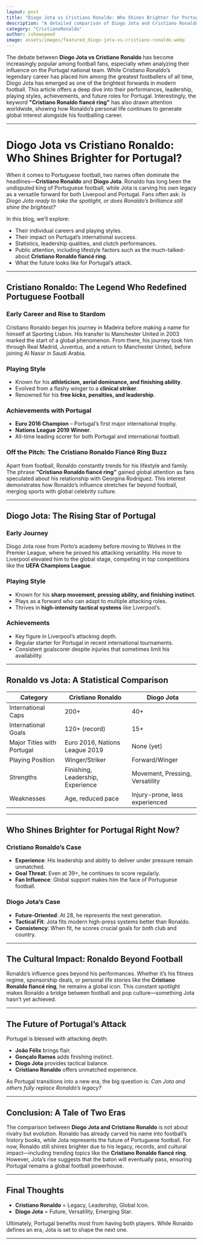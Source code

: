 ```yaml
---
layout: post
title: "Diogo Jota vs Cristiano Ronaldo: Who Shines Brighter for Portugal?"
description: "A detailed comparison of Diogo Jota and Cristiano Ronaldo, analyzing their impact, playing style, and future with Portugal. Includes insights into Cristiano Ronaldo fiancé ring keyword trend."
category: "CristianoRonaldo"
author: ishowspeed
image: assets/images/featured_diogo-jota-vs-cristiano-ronaldo.webp
---
```


The debate between **Diogo Jota vs Cristiano Ronaldo** has become increasingly popular among football fans, especially when analyzing their influence on the Portugal national team. While Cristiano Ronaldo’s legendary career has placed him among the greatest footballers of all time, Diogo Jota has emerged as one of the brightest forwards in modern football. This article offers a deep dive into their performances, leadership, playing styles, achievements, and future roles for Portugal. Interestingly, the keyword **"Cristiano Ronaldo fiancé ring"** has also drawn attention worldwide, showing how Ronaldo’s personal life continues to generate global interest alongside his footballing career.  

---

# Diogo Jota vs Cristiano Ronaldo: Who Shines Brighter for Portugal?  

When it comes to Portuguese football, two names often dominate the headlines—**Cristiano Ronaldo** and **Diogo Jota**. Ronaldo has long been the undisputed king of Portuguese football, while Jota is carving his own legacy as a versatile forward for both Liverpool and Portugal. Fans often ask: *Is Diogo Jota ready to take the spotlight, or does Ronaldo’s brilliance still shine the brightest?*  

In this blog, we’ll explore:  
- Their individual careers and playing styles.  
- Their impact on Portugal’s international success.  
- Statistics, leadership qualities, and clutch performances.  
- Public attention, including lifestyle factors such as the much-talked-about **Cristiano Ronaldo fiancé ring**.  
- What the future looks like for Portugal’s attack.  

---

## Cristiano Ronaldo: The Legend Who Redefined Portuguese Football  

### Early Career and Rise to Stardom  
Cristiano Ronaldo began his journey in Madeira before making a name for himself at Sporting Lisbon. His transfer to Manchester United in 2003 marked the start of a global phenomenon. From there, his journey took him through Real Madrid, Juventus, and a return to Manchester United, before joining Al Nassr in Saudi Arabia.  

### Playing Style  
- Known for his **athleticism, aerial dominance, and finishing ability**.  
- Evolved from a flashy winger to a **clinical striker**.  
- Renowned for his **free kicks, penalties, and leadership**.  

### Achievements with Portugal  
- **Euro 2016 Champion** – Portugal’s first major international trophy.  
- **Nations League 2019 Winner**.  
- All-time leading scorer for both Portugal and international football.  

### Off the Pitch: The Cristiano Ronaldo Fiancé Ring Buzz  
Apart from football, Ronaldo constantly trends for his lifestyle and family. The phrase **“Cristiano Ronaldo fiancé ring”** gained global attention as fans speculated about his relationship with Georgina Rodríguez. This interest demonstrates how Ronaldo’s influence stretches far beyond football, merging sports with global celebrity culture.  

---

## Diogo Jota: The Rising Star of Portugal  

### Early Journey  
Diogo Jota rose from Porto’s academy before moving to Wolves in the Premier League, where he proved his attacking versatility. His move to Liverpool elevated him to the global stage, competing in top competitions like the **UEFA Champions League**.  

### Playing Style  
- Known for his **sharp movement, pressing ability, and finishing instinct**.  
- Plays as a forward who can adapt to multiple attacking roles.  
- Thrives in **high-intensity tactical systems** like Liverpool’s.  

### Achievements  
- Key figure in Liverpool’s attacking depth.  
- Regular starter for Portugal in recent international tournaments.  
- Consistent goalscorer despite injuries that sometimes limit his availability.  

---

## Ronaldo vs Jota: A Statistical Comparison  

| Category                  | Cristiano Ronaldo                       | Diogo Jota                         |
|---------------------------|------------------------------------------|------------------------------------|
| International Caps        | 200+                                    | 40+                                |
| International Goals       | 120+ (record)                           | 15+                                |
| Major Titles with Portugal| Euro 2016, Nations League 2019           | None (yet)                         |
| Playing Position          | Winger/Striker                          | Forward/Winger                     |
| Strengths                 | Finishing, Leadership, Experience        | Movement, Pressing, Versatility    |
| Weaknesses                | Age, reduced pace                       | Injury-prone, less experienced     |

---

## Who Shines Brighter for Portugal Right Now?  

### Cristiano Ronaldo’s Case  
- **Experience**: His leadership and ability to deliver under pressure remain unmatched.  
- **Goal Threat**: Even at 39+, he continues to score regularly.  
- **Fan Influence**: Global support makes him the face of Portuguese football.  

### Diogo Jota’s Case  
- **Future-Oriented**: At 28, he represents the next generation.  
- **Tactical Fit**: Jota fits modern high-press systems better than Ronaldo.  
- **Consistency**: When fit, he scores crucial goals for both club and country.  

---

## The Cultural Impact: Ronaldo Beyond Football  

Ronaldo’s influence goes beyond his performances. Whether it’s his fitness regime, sponsorship deals, or personal life stories like the **Cristiano Ronaldo fiancé ring**, he remains a global icon. This constant spotlight makes Ronaldo a bridge between football and pop culture—something Jota hasn’t yet achieved.  

---

## The Future of Portugal’s Attack  

Portugal is blessed with attacking depth:  
- **João Félix** brings flair.  
- **Gonçalo Ramos** adds finishing instinct.  
- **Diogo Jota** provides tactical balance.  
- **Cristiano Ronaldo** offers unmatched experience.  

As Portugal transitions into a new era, the big question is: *Can Jota and others fully replace Ronaldo’s legacy?*  

---

## Conclusion: A Tale of Two Eras  

The comparison between **Diogo Jota and Cristiano Ronaldo** is not about rivalry but evolution. Ronaldo has already carved his name into football’s history books, while Jota represents the future of Portuguese football. For now, Ronaldo still shines brighter due to his legacy, records, and cultural impact—including trending topics like the **Cristiano Ronaldo fiancé ring**. However, Jota’s rise suggests that the baton will eventually pass, ensuring Portugal remains a global football powerhouse.  

---

## Final Thoughts  

- **Cristiano Ronaldo** = Legacy, Leadership, Global Icon.  
- **Diogo Jota** = Future, Versatility, Emerging Star.  

Ultimately, Portugal benefits most from having both players. While Ronaldo defines an era, Jota is set to shape the next one.  

---
